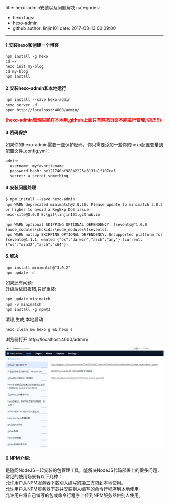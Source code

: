 title: hexo-admin安装以及问题解决
categories:
  - hexo
tags:
  - hexo-admin
  - github
author: linjin101
date: 2017-03-13 00:09:00
---
#### 1.安装hexo和创建一个博客  
```
npm install -g hexo
cd ~/
hexo init my-blog
cd my-blog
npm install
```

#### 2.安装hexo-admin和本地运行
```
npm install --save hexo-admin
hexo server -d
open http://localhost:4000/admin/
```
**<font color=red>(hexo-admin管理只能在本地用,github上面只有静态页面不能进行管理,切记!!!)</font>**  



#### 3.密码保护
如果你的hexo-admin需要一些保护密码，你只需要添加一些你的hexo配置变量到配置文件_config.yml：
```
admin:
  username: myfavoritename
  password_hash: be121740bf988b2225a313fa1f107ca1
  secret: a secret something
```

#### 4.安装问题处理
```
$ npm install --save hexo-admin
npm WARN deprecated minimatch@2.0.10: Please update to minimatch 3.0.2 or higher to avoid a RegExp DoS issue
hexo-site@0.0.0 E:\git\linjin101.github.io

npm WARN optional SKIPPING OPTIONAL DEPENDENCY: fsevents@^1.0.0 (node_modules\chokidar\node_modules\fsevents):
npm WARN notsup SKIPPING OPTIONAL DEPENDENCY: Unsupported platform for fsevents@1.1.1: wanted {"os":"darwin","arch":"any"} (current: {"os":"win32","arch":"x64"})
```

#### 5.解决
```
npm install minimatch@"3.0.2"  
npm update -d
```

如果还有问题:  
升级后依旧报错,只好重装:

```
npm update minimatch
npm -v minimatch
npm install -g npm@3
```

清理,生成,本地启动
```
hexo clean && hexo g && hexo s
```   

浏览器打开
http://localhost:4000/admin/

![image](/images/20170313091240.png)

#### 6.NPM介绍:  
是随同NodeJS一起安装的包管理工具，能解决NodeJS代码部署上的很多问题，常见的使用场景有以下几种：  
允许用户从NPM服务器下载别人编写的第三方包到本地使用。  
允许用户从NPM服务器下载并安装别人编写的命令行程序到本地使用。  
允许用户将自己编写的包或命令行程序上传到NPM服务器供别人使用。   


